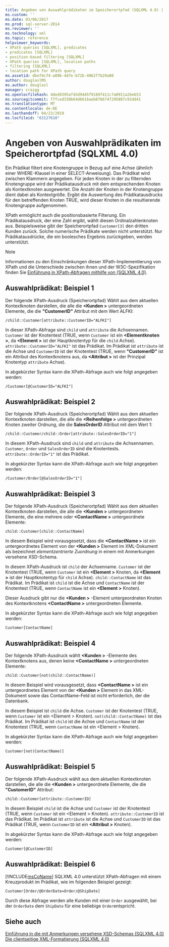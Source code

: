 ```yaml
---
title: Angeben von Auswahlprädikaten im Speicherortpfad (SQLXML 4.0) | Microsoft-Dokumentation
ms.custom: ''
ms.date: 03/06/2017
ms.prod: sql-server-2014
ms.reviewer: ''
ms.technology: xml
ms.topic: reference
helpviewer_keywords:
- XPath queries [SQLXML], predicates
- predicates [SQLXML]
- position-based filtering [SQLXML]
- XPath queries [SQLXML], location paths
- filtering [SQLXML]
- location path for XPath query
ms.assetid: dbef4cf4-a89b-4d7e-b72b-4062f7b29a80
author: douglaslMS
ms.author: douglasl
manager: craigg
ms.openlocfilehash: 4ded9395af45d9445f9189f411c7a0911a26e653
ms.sourcegitcommit: f7fced330b64d6616aeb8766747295807c92dd41
ms.translationtype: MT
ms.contentlocale: de-DE
ms.lasthandoff: 04/23/2019
ms.locfileid: "63127610"
---
```

# <a name="specifying-selection-predicates-in-the-location-path-sqlxml-40"></a>Angeben von Auswahlprädikaten im Speicherortpfad (SQLXML 4.0) 
  Ein Prädikat filtert eine Knotengruppe in Bezug auf eine Achse (ähnlich einer WHERE-Klausel in einer SELECT-Anweisung). Das Prädikat wird zwischen Klammern angegeben. Für jeden Knoten in der zu filternden Knotengruppe wird der Prädikatausdruck mit dem entsprechenden Knoten als Kontextknoten ausgewertet. Die Anzahl der Knoten in der Knotengruppe dient dabei als Kontextgröße. Ergibt die Auswertung des Prädikatausdrucks für den betreffenden Knoten TRUE, wird dieser Knoten in die resultierende Knotengruppe aufgenommen.  
  
 XPath ermöglicht auch die positionsbasierte Filterung. Ein Prädikatausdruck, der eine Zahl ergibt, wählt diesen Ordinalzahlenknoten aus. Beispielsweise gibt der Speicherortpfad `Customer[3]` den dritten Kunden zurück. Solche numerische Prädikate werden nicht unterstützt. Nur Prädikatausdrücke, die ein boolesches Ergebnis zurückgeben, werden unterstützt.  
  
> [!NOTE]  
>  Informationen zu den Einschränkungen dieser XPath-Implementierung von XPath und die Unterschiede zwischen ihnen und der W3C-Spezifikation finden Sie [Einführung in XPath-Abfragen mithilfe von &#40;SQLXML 4.0&#41;](../introduction-to-using-xpath-queries-sqlxml-4-0.md).  
  
## <a name="selection-predicate-example-1"></a>Auswahlprädikat: Beispiel 1  
 Der folgende XPath-Ausdruck (Speicherortpfad) Wählt aus dem aktuellen Kontextknoten darstellen, die alle die  **\<Kunden >** untergeordneten Elemente, die die **"CustomerID"** Attribut mit dem Wert ALFKI:  
  
```  
/child::Customer[attribute::CustomerID="ALFKI"]  
```  
  
 In dieser XPath-Abfrage sind `child` und `attribute` die Achsennamen. `Customer` ist der Knotentest (TRUE, wenn `Customer` ist ein  **\<Elementknoten >**, da  **\<Element >** ist der Hauptknotentyp für die `child` Achse). `attribute::CustomerID="ALFKI"` ist das Prädikat. Im Prädikat ist `attribute` ist die Achse und `CustomerID` ist der Knotentest (TRUE, wenn **"CustomerID"** ist ein Attribut des Kontextknotens aus, da  **\<Attribut >** ist der Prinzipal Knotentyp `attribute` Achse).  
  
 In abgekürzter Syntax kann die XPath-Abfrage auch wie folgt angegeben werden:  
  
```  
/Customer[@CustomerID="ALFKI"]  
```  
  
## <a name="selection-predicate-example-2"></a>Auswahlprädikat: Beispiel 2  
 Der folgende XPath-Ausdruck (Speicherortpfad) Wählt aus dem aktuellen Kontextknoten darstellen, die alle die  **\<Reihenfolge >** untergeordneten Knoten zweiter Ordnung, die die **SalesOrderID** Attribut mit dem Wert 1:  
  
```  
/child::Customer/child::Order[attribute::SalesOrderID="1"]  
```  
  
 In diesem XPath-Ausdruck sind `child` und `attribute` die Achsennamen. `Customer`, `Order` und `SalesOrderID` sind die Knotentests. `attribute::OrderID="1"` ist das Prädikat.  
  
 In abgekürzter Syntax kann die XPath-Abfrage auch wie folgt angegeben werden:  
  
```  
/Customer/Order[@SalesOrderID="1"]  
```  
  
## <a name="selection-predicate-example-3"></a>Auswahlprädikat: Beispiel 3  
 Der folgende XPath-Ausdruck (Speicherortpfad) Wählt aus dem aktuellen Kontextknoten darstellen, die alle die  **\<Kunden >** untergeordneten Elemente, die eine mehrere oder  **\<ContactName >** untergeordnete Elemente:  
  
```  
child::Customer[child::ContactName]  
```  
  
 In diesem Beispiel wird vorausgesetzt, dass die  **\<ContactName >** ist ein untergeordnetes Element von der  **\<Kunden >** Element im XML-Dokument als bezeichnet  *elementzentrierte Zuordnung* in einem mit Anmerkungen versehene XSD-Schema.  
  
 In diesem XPath-Ausdruck ist `child` der Achsenname. `Customer` ist der Knotentest (TRUE, wenn `Customer` ist ein  **\<Element >** Knoten, da  **\<Element >** ist der Hauptknotentyp für `child` Achse). `child::ContactName` ist das Prädikat. Im Prädikat ist `child` ist die Achse und `ContactName` ist der Knotentest (TRUE, wenn `ContactName` ist ein  **\<Element >** Knoten).  
  
 Dieser Ausdruck gibt nur die  **\<Kunden >** -Element untergeordneten Knoten des Kontextknotens  **\<ContactName >** untergeordneten Elemente.  
  
 In abgekürzter Syntax kann die XPath-Abfrage auch wie folgt angegeben werden:  
  
```  
Customer[ContactName]  
```  
  
## <a name="selection-predicate-example-4"></a>Auswahlprädikat: Beispiel 4  
 Der folgende XPath-Ausdruck wählt  **\<Kunden >** -Elemente des Kontextknotens aus, denen keine  **\<ContactName >** untergeordneten Elemente:  
  
```  
child::Customer[not(child::ContactName)]  
```  
  
 In diesem Beispiel wird vorausgesetzt, dass  **\<ContactName >** ist ein untergeordnetes Element von der  **\<Kunden >** Element in das XML-Dokument sowie das ContactName-Feld ist nicht erforderlich, der die Datenbank.  
  
 In diesem Beispiel ist `child` die Achse. `Customer` ist der Knotentest (TRUE, wenn `Customer` ist ein \<Element > Knoten). `not(child::ContactName)` ist das Prädikat. Im Prädikat ist `child` ist die Achse und `ContactName` ist der Knotentest (TRUE, wenn `ContactName` ist ein \<Element > Knoten).  
  
 In abgekürzter Syntax kann die XPath-Abfrage auch wie folgt angegeben werden:  
  
```  
Customer[not(ContactName)]  
```  
  
## <a name="selection-predicate-example-5"></a>Auswahlprädikat: Beispiel 5  
 Der folgende XPath-Ausdruck wählt aus dem aktuellen Kontextknoten darstellen, die alle die  **\<Kunden >** untergeordnete Elemente, die die **"CustomerID"** Attribut:  
  
```  
child::Customer[attribute::CustomerID]  
```  
  
 In diesem Beispiel `child` ist die Achse und `Customer` ist der Knotentest (TRUE, wenn `Customer` ist ein \<Element > Knoten). `attribute::CustomerID` ist das Prädikat. Im Prädikat ist `attribute` ist die Achse und `CustomerID` ist das Prädikat (TRUE, wenn `CustomerID` ist ein  **\<Attribut >** Knoten).  
  
 In abgekürzter Syntax kann die XPath-Abfrage auch wie folgt angegeben werden:  
  
```  
Customer[@CustomerID]  
```  
  
## <a name="selection-predicate-example-6"></a>Auswahlprädikat: Beispiel 6  
 [!INCLUDE[msCoName](../../../includes/msconame-md.md)] SQLXML 4.0 unterstützt XPath-Abfragen mit einem Kreuzprodukt im Prädikat, wie im folgenden Beispiel gezeigt:  
  
```  
Customer[Order/@OrderDate=Order/@ShipDate]  
```  
  
 Durch diese Abfrage werden alle Kunden mit einer `Order` ausgewählt, bei der `OrderDate` dem `ShipDate` für eine beliebige `Order`entspricht.  
  
## <a name="see-also"></a>Siehe auch  
 [Einführung in die mit Anmerkungen versehene XSD-Schemas &#40;SQLXML 4.0&#41;](../../sqlxml/annotated-xsd-schemas/introduction-to-annotated-xsd-schemas-sqlxml-4-0.md)   
 [Die clientseitige XML-Formatierung &#40;SQLXML 4.0&#41;](../../sqlxml/formatting/client-side-xml-formatting-sqlxml-4-0.md)  
  
  
